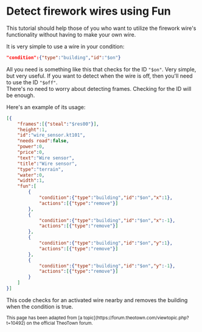 # Detect firework wires using Fun

This tutorial should help those of you who want to utilize the firework wire's functionality without having to make your own wire.  

It is very simple to use a wire in your condition:
```json
"condition":{"type":"building","id":"$on"}
```

All you need is something like this that checks for the ID `"$on"`. Very simple, but very useful.
If you want to detect when the wire is off, then you'll need to use the ID `"$off"`.  
There's no need to worry about detecting frames.  Checking for the ID will be enough.

Here's an example of its usage:
```json
[{
	"frames":[{"steal":"$res00"}],
	"height":1,
	"id":"wire_sensor.kt101",
	"needs road":false,
	"power":0,
	"price":0,
	"text":"Wire sensor",
	"title":"Wire sensor",
	"type":"terrain",
	"water":0,
	"width":1,
	"fun":[
		{
			"condition":{"type":"building","id":"$on","x":1},
			"actions":[{"type":"remove"}]
		},
		{
			"condition":{"type":"building","id":"$on","x":-1},
			"actions":[{"type":"remove"}]
		},
		{
			"condition":{"type":"building","id":"$on","y":1},
			"actions":[{"type":"remove"}]
		},
		{
			"condition":{"type":"building","id":"$on","y":-1},
			"actions":[{"type":"remove"}]
		}
	]
}]
```

This code checks for an activated wire nearby and removes the building when the condition is true.

<sub>
This page has been adapted from
[a topic](https://forum.theotown.com/viewtopic.php?t=10492)
on the official TheoTown forum.
</sub>
